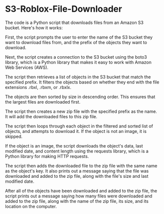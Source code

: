 # S3-Roblox-File-Downloader
The code is a Python script that downloads files from an Amazon S3 bucket. Here's how it works:

First, the script prompts the user to enter the name of the S3 bucket they want to download files from, and the prefix of the objects they want to download.

Next, the script creates a connection to the S3 bucket using the boto3 library, which is a Python library that makes it easy to work with Amazon Web Services (AWS).

The script then retrieves a list of objects in the S3 bucket that match the specified prefix. It filters the objects based on whether they end with the file extensions .rbxl, .rbxm, or .rbxlx.

The objects are then sorted by size in descending order. This ensures that the largest files are downloaded first.

The script then creates a new zip file with the specified prefix as the name. It will add the downloaded files to this zip file.

The script then loops through each object in the filtered and sorted list of objects, and attempts to download it. If the object is not an image, it is skipped.

If the object is an image, the script downloads the object's data, last modified date, and content length using the requests library, which is a Python library for making HTTP requests.

The script then adds the downloaded file to the zip file with the same name as the object's key. It also prints out a message saying that the file was downloaded and added to the zip file, along with the file's size and last modified date.

After all of the objects have been downloaded and added to the zip file, the script prints out a message saying how many files were downloaded and added to the zip file, along with the name of the zip file, its size, and its location on the computer.
